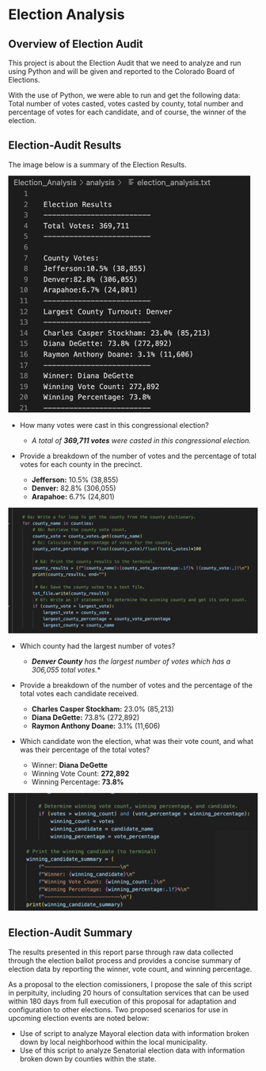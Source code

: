 # Election Analysis

## Overview of Election Audit

This project is about the Election Audit that we need to analyze and run using Python and will be given and reported to the Colorado Board of Elections.

With the use of Python, we were able to run and get the following data: Total number of votes casted, votes casted by county, total number and percentage of votes for each candidate, and of course, the winner of the election.

## Election-Audit Results

The image below is a summary of the Election Results.

![Election Results](https://raw.githubusercontent.com/Mishabatoon/Election_Analysis/main/Election_Analysis_image.png)

 -   How many votes were cast in this congressional election?
	 - *A total of **369,711 votes** were casted in this congressional election.*

 -   Provide a breakdown of the number of votes and the percentage of total votes for each county in the precinct.

	 - **Jefferson:** 10.5% (38,855)
	 - **Denver:** 82.8% (306,055)
	 - **Arapahoe:** 6.7% (24,801)
	 
![County_Votes](https://raw.githubusercontent.com/Mishabatoon/Election_Analysis/main/county_votes.png)

 -   Which county had the largest number of votes? 
	 - ***Denver County** has the largest number of votes which has a 306,055 total votes.**
	 
 -   Provide a breakdown of the number of votes and the percentage of the total votes each candidate received.

	 - **Charles Casper Stockham:** 23.0% (85,213)
	 - **Diana DeGette:** 73.8% (272,892)
	 - **Raymon Anthony Doane:** 3.1% (11,606)

 -   Which candidate won the election, what was their vote count, and what was their percentage of the total votes?

	 - Winner: **Diana DeGette**
	 - Winning Vote Count: **272,892**
	 - Winning Percentage: **73.8%**

![Winner_Votes](https://raw.githubusercontent.com/Mishabatoon/Election_Analysis/main/Winner.png)

## Election-Audit Summary

The results presented in this report parse through raw data collected through the election ballot process and provides a concise summary of election data by reporting the winner, vote count, and winning percentage. 

As a proposal to the election comissioners, I propose the sale of this script in perpituity, including 20 hours of consultation services that can be used within 180 days from full execution of this proposal for adaptation and configuration to other elections. Two proposed scenarios for use in upcoming election events are noted below:
- Use of script to analyze Mayoral election data with information broken down by local neighborhood within the local municipality.
- Use of this script to analyze Senatorial election data with information broken down by counties within the state.



